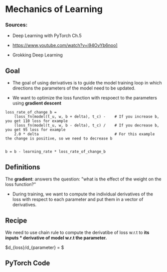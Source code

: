 # Mechanics of Learning


### Sources: 

* Deep Learning with PyTorch Ch.5

* https://www.youtube.com/watch?v=i94OvYb6noo]

* Grokking Deep Learning

## Goal

* The  goal of using derivatives is to guide the model training loop in which directions the parameters of the model need to be updated. 

* We want to optimize the loss function with respoect to the parameters using **gradient descent**



```
loss_rate_of_change_b = 
    (loss_fn(model(t_u, w, b + delta), t_c) -    # If you increase b, you get 110 loss for example
    (loss_fn(model(t_u, w, b - delta), t_c) /    # If you decrease b, you get 95 loss for example
    2.0 * delta                                  # For this example the change is positive, so we need to decrease b 
    
    
b = b - learning_rate * loss_rate_of_change_b
```

## Definitions

The **gradient**: answers the question: "what is the effect of the weight on the loss function?"

* During training, we want to compute the individual derivatives of the loss with respect to each parameter and put them in a vector of derivatives. 

## Recipe


We need to use chain rule to compute the derivatibe of loss w.r.t to **its inputs * derivative of model w.r.t the parameter.** 

$d_{loss}/d_{parameter} = $

## PyTorch Code
